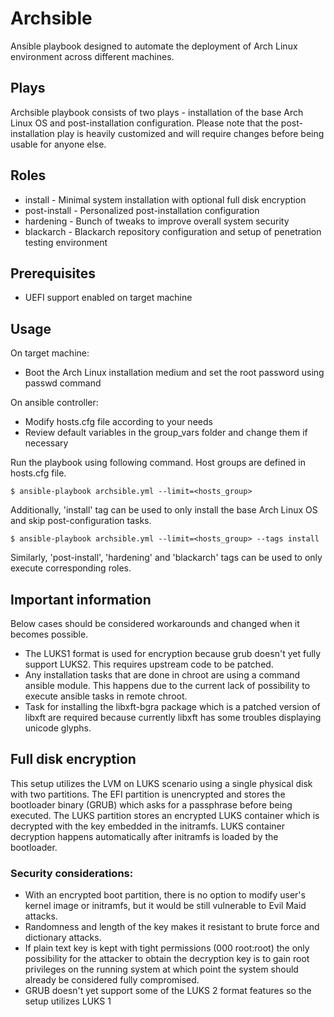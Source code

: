 # Archsible
Ansible playbook designed to automate the deployment of Arch Linux environment across different machines.

## Plays
Archsible playbook consists of two plays - installation of the base Arch Linux OS and post-installation configuration.
Please note that the post-installation play is heavily customized and will require changes before being usable for anyone else.

## Roles
- install - Minimal system installation with optional full disk encryption
- post-install - Personalized post-installation configuration
- hardening - Bunch of tweaks to improve overall system security
- blackarch - Blackarch repository configuration and setup of penetration testing environment

## Prerequisites
- UEFI support enabled on target machine

## Usage
On target machine:
- Boot the Arch Linux installation medium and set the root password using passwd command

On ansible controller:
- Modify hosts.cfg file according to your needs
- Review default variables in the group_vars folder and change them if necessary

Run the playbook using following command. Host groups are defined in hosts.cfg file.
```
$ ansible-playbook archsible.yml --limit=<hosts_group>
```
Additionally, 'install' tag can be used to only install the base Arch Linux OS and skip post-configuration tasks.
```
$ ansible-playbook archsible.yml --limit=<hosts_group> --tags install
```
Similarly, 'post-install', 'hardening' and 'blackarch' tags can be used to only execute corresponding roles.

## Important information 
Below cases should be considered workarounds and changed when it becomes possible.
- The LUKS1 format is used for encryption because grub doesn't yet fully support LUKS2. This requires upstream code to be patched.
- Any installation tasks that are done in chroot are using a command ansible module. This happens due to the current lack of possibility to execute ansible tasks in remote chroot.
- Task for installing the libxft-bgra package which is a patched version of libxft are required because currently libxft has some troubles displaying unicode glyphs.

## Full disk encryption
This setup utilizes the LVM on LUKS scenario using a single physical disk with two partitions.
The EFI partition is unencrypted and stores the bootloader binary (GRUB) which asks for a passphrase before being executed. 
The LUKS partition stores an encrypted LUKS container which is decrypted with the key embedded in the initramfs.
LUKS container decryption happens automatically after initramfs is loaded by the bootloader.

### Security considerations:
- With an encrypted boot partition, there is no option to modify user's kernel image or initramfs, but it would be still vulnerable to Evil Maid attacks.
- Randomness and length of the key makes it resistant to brute force and dictionary attacks.
- If plain text key is kept with tight permissions (000 root:root) the only possibility for the attacker to obtain the decryption key is to gain root privileges on the running system at which point the system should already be considered fully compromised.
- GRUB doesn't yet support some of the LUKS 2 format features so the setup utilizes LUKS 1

